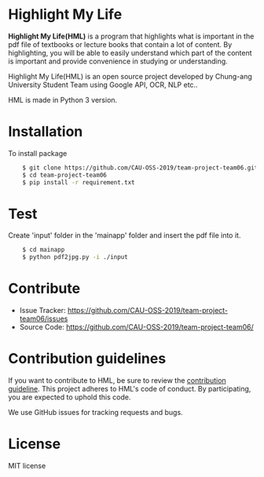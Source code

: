 # Highlight My Life

**Highlight My Life(HML)** is a program that highlights what is important in the pdf file of textbooks or lecture books that contain a lot of content. By highlighting, you will be able to easily understand which part of the content is important and provide convenience in studying or understanding.

Highlight My Life(HML) is an open source project developed by Chung-ang University Student Team using Google API, OCR, NLP etc..

HML is made in Python 3 version.

# Installation
To install package
```bash
    $ git clone https://github.com/CAU-OSS-2019/team-project-team06.git
    $ cd team-project-team06
    $ pip install -r requirement.txt
```

# Test

Create 'input' folder in the 'mainapp' folder and insert the pdf file into it.
```bash
    $ cd mainapp
    $ python pdf2jpg.py -i ./input
```

# Contribute
* Issue Tracker: https://github.com/CAU-OSS-2019/team-project-team06/issues
* Source Code: https://github.com/CAU-OSS-2019/team-project-team06/

# Contribution guidelines
If you want to contribute to HML, be sure to review the [contribution guideline](https://github.com/CAU-OSS-2019/team-project-team06/). This project adheres to HML's code of conduct. By participating, you are expected to uphold this code.

We use GitHub issues for tracking requests and bugs.

# License
MIT license
